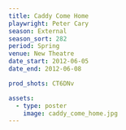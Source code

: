 ```yaml
---
title: Caddy Come Home
playwright: Peter Cary
season: External
season_sort: 282
period: Spring
venue: New Theatre
date_start: 2012-06-05
date_end: 2012-06-08

prod_shots: CT6DNv

assets:
  - type: poster
    image: caddy_come_home.jpg
---
```



